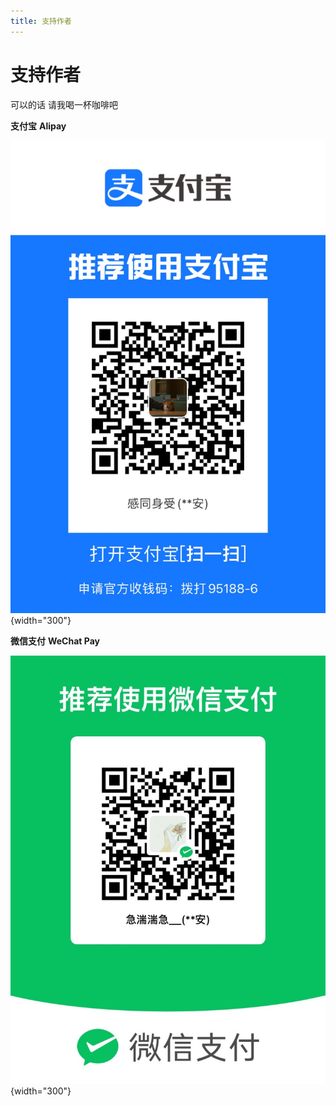 ```yaml
---
title: 支持作者
---
```


# 支持作者



可以的话 请我喝一杯咖啡吧

**支付宝** **Alipay**

![](./images/Alipay.JPG){width="300"}

**微信支付** **WeChat Pay**

![](./images/Wechat.JPG)
{width="300"}
